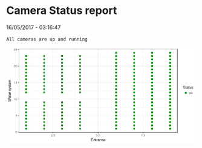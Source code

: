Camera Status report
================
16/05/2017 - 03:16:47

    All cameras are up and running

![](camreport_files/figure-markdown_github/unnamed-chunk-2-1.png)
